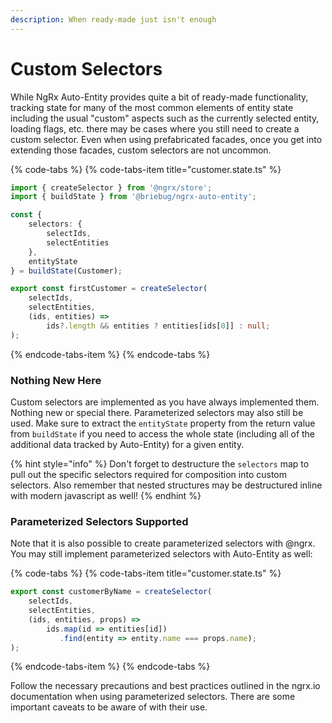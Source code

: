 ```yaml
---
description: When ready-made just isn't enough
---
```


# Custom Selectors

While NgRx Auto-Entity provides quite a bit of ready-made functionality, tracking state for many of the most common elements of entity state including the usual "custom" aspects such as the currently selected entity, loading flags, etc. there may be cases where you still need to create a custom selector. Even when using prefabricated facades, once you get into extending those facades, custom selectors are not uncommon. 

{% code-tabs %}
{% code-tabs-item title="customer.state.ts" %}
```typescript
import { createSelector } from '@ngrx/store';
import { buildState } from '@briebug/ngrx-auto-entity';

const { 
    selectors: {
        selectIds,
        selectEntities
    }, 
    entityState
} = buildState(Customer);

export const firstCustomer = createSelector(
    selectIds,
    selectEntities,
    (ids, entities) => 
        ids?.length && entities ? entities[ids[0]] : null;
);
```
{% endcode-tabs-item %}
{% endcode-tabs %}

### Nothing New Here

Custom selectors are implemented as you have always implemented them. Nothing new or special there. Parameterized selectors may also still be used. Make sure to extract the `entityState` property from the return value from `buildState` if you need to access the whole state \(including all of the additional data tracked by Auto-Entity\) for a given entity.

{% hint style="info" %}
Don't forget to destructure the `selectors` map to pull out the specific selectors required for composition into custom selectors. Also remember that nested structures may be destructured inline with modern javascript as well!
{% endhint %}

### Parameterized Selectors Supported

Note that it is also possible to create parameterized selectors with @ngrx. You may still implement parameterized selectors with Auto-Entity as well:

{% code-tabs %}
{% code-tabs-item title="customer.state.ts" %}
```typescript
export const customerByName = createSelector(
    selectIds,
    selectEntities,
    (ids, entities, props) => 
        ids.map(id => entities[id])
           .find(entity => entity.name === props.name);
);
```
{% endcode-tabs-item %}
{% endcode-tabs %}

Follow the necessary precautions and best practices outlined in the ngrx.io documentation when using parameterized selectors. There are some important caveats to be aware of with their use. 


